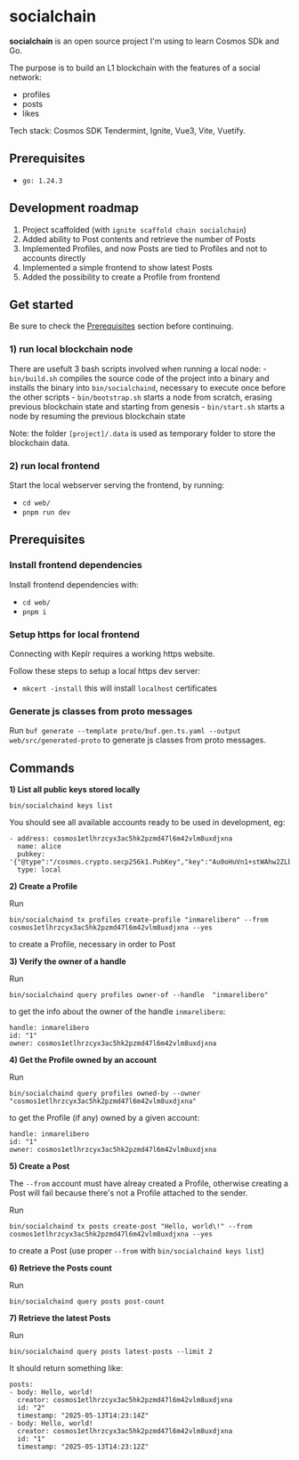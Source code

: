# socialchain

**socialchain** is an open source project I'm using to learn Cosmos SDk and Go.

The purpose is to build an L1 blockchain with the features of a social network:
- profiles
- posts
- likes

Tech stack: Cosmos SDK Tendermint, Ignite, Vue3, Vite, Vuetify.

## Prerequisites

- `go: 1.24.3`

## Development roadmap

1) Project scaffolded (with `ignite scaffold chain socialchain`)
2) Added ability to Post contents and retrieve the number of Posts
3) Implemented Profiles, and now Posts are tied to Profiles and not to accounts directly
4) Implemented a simple frontend to show latest Posts
5) Added the possibility to create a Profile from frontend

## Get started

Be sure to check the [Prerequisites](#Prerequisites) section before continuing.

### 1) run local blockchain node

There are usefult 3 bash scripts involved when running a local node:
    - `bin/build.sh` compiles the source code of the project into a binary and installs the binary into `bin/socialchaind`, necessary to execute once before the other scripts
    - `bin/bootstrap.sh` starts a node from scratch, erasing previous blockchain state and starting from genesis
    - `bin/start.sh` starts a node by resuming the previous blockchain state

Note: the folder `[project]/.data` is used as temporary folder to store the blockchain data.

### 2) run local frontend

Start the local webserver serving the frontend, by running:
- `cd web/`
- `pnpm run dev`

## Prerequisites

### Install frontend dependencies

Install frontend dependencies with:
- `cd web/`
- `pnpm i`

### Setup https for local frontend

Connecting with Keplr requires a working https website.

Follow these steps to setup a local https dev server:
- `mkcert -install` this will install `localhost` certificates



### Generate js classes from proto messages

Run `buf generate --template proto/buf.gen.ts.yaml --output web/src/generated-proto` to generate js classes from proto messages.

## Commands

**1) List all public keys stored locally**

    bin/socialchaind keys list

You should see all available accounts ready to be used in development, eg:

```
- address: cosmos1etlhrzcyx3ac5hk2pzmd47l6m42vlm8uxdjxna
  name: alice
  pubkey: '{"@type":"/cosmos.crypto.secp256k1.PubKey","key":"Au0oHuVn1+stWAhw2ZLbL6iPzBpcvAmOfFd+61Zou2Rk"}'
  type: local
```

**2) Create a Profile**


Run

    bin/socialchaind tx profiles create-profile "inmarelibero" --from cosmos1etlhrzcyx3ac5hk2pzmd47l6m42vlm8uxdjxna --yes    

to create a Profile, necessary in order to Post

**3) Verify the owner of a handle**

Run

    bin/socialchaind query profiles owner-of --handle  "inmarelibero"

to get the info about the owner of the handle `inmarelibero`:

    handle: inmarelibero
    id: "1"
    owner: cosmos1etlhrzcyx3ac5hk2pzmd47l6m42vlm8uxdjxna

**4) Get the Profile owned by an account**

Run

    bin/socialchaind query profiles owned-by --owner "cosmos1etlhrzcyx3ac5hk2pzmd47l6m42vlm8uxdjxna"

to get the Profile (if any) owned by a given account:

    handle: inmarelibero
    id: "1"
    owner: cosmos1etlhrzcyx3ac5hk2pzmd47l6m42vlm8uxdjxna
    
**5) Create a Post**

The `--from` account must have alreay created a Profile, otherwise creating a Post will fail because there's not a Profile attached to the sender.

Run

    bin/socialchaind tx posts create-post "Hello, world\!" --from cosmos1etlhrzcyx3ac5hk2pzmd47l6m42vlm8uxdjxna --yes
    
to create a Post (use proper `--from` with `bin/socialchaind keys list`)

**6) Retrieve the Posts count**

Run

    bin/socialchaind query posts post-count

**7) Retrieve the latest Posts**

Run

    bin/socialchaind query posts latest-posts --limit 2

It should return something like:

    posts:
    - body: Hello, world!
      creator: cosmos1etlhrzcyx3ac5hk2pzmd47l6m42vlm8uxdjxna
      id: "2"
      timestamp: "2025-05-13T14:23:14Z"
    - body: Hello, world!
      creator: cosmos1etlhrzcyx3ac5hk2pzmd47l6m42vlm8uxdjxna
      id: "1"
      timestamp: "2025-05-13T14:23:12Z"
